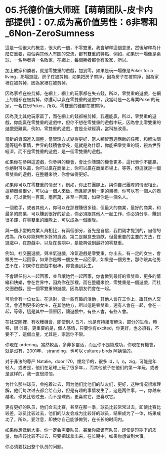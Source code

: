 # 05.托德价值大师班【萌萌团队-皮卡内部提供】：07.成为高价值男性：6非零和_6Non-ZeroSumness

這是一個很大的概念，很大的一個，不零雙重，我會解釋這個意思，然後解釋為什麼它重要，每個與其他人有關的交流，都有雙重的特點，例如，如果玩一場像是桌球，一名勝者與一名敗家，在網上，每個勝者都會有敗家，所以。

加上敗家和勝者，就是零雙重的遊戲，加到零，如果是玩一場像是Poker for a living，那場遊戲，房子在被剪輯，如果把房子剪掉，因為房子在被剪掉，因為家裡在被剪掉，因為家裡在被剪掉。

因為家裡在被剪掉，在網上，網上的玩家都在失去錢，所以，零雙重的遊戲，在網上的錢都在被剪掉，你還可以贏在零雙重的遊戲中，我當時是一名專業Poker的玩家，一名在玩Poker，所以，零雙重的錢都在被剪掉。

因為我比其他玩家贏了，而在網上的錢都被剪掉，我還能贏，所以，零雙重的遊戲，你能贏在零雙重的遊戲中，但你不想在零雙重的遊戲中玩，因為會比零雙重的遊戲更難贏，例如，零雙重的遊戲，會是全球經濟，當科技改善。

當新的資源進入調整，當管理方式變得更好，當人類智慧適應新的任務，和解決問題等這些事情，世界的錢積會增長，這就是為什麼，你能把零雙重的錢，視為世界經濟，而不是零雙重的遊戲，是一個零雙重的遊戲。

如果你在參與這遊戲，你參與的機會，會比你賺錢的機會更多，這代表你不能贏，你絕對可以贏，你可以贏在商業上，你可以贏在商業市場上，等等，但這就是一個零雙重的遊戲，在整體來說，你會做得更好。

如果你可以在零雙重的情況下，例如，你正在團隊上，與你自己團隊的情況相比，這類商業很少，可以由一個人來做，而且能達到一定的目標，你可以有一個人的商業，可以做到一百萬，兩百萬，甚至一百萬，如果你是一個名人。

一個歌手，或者其他人，你可以在那裡賺很多錢，但最大的商業，最好的商業，和最多的商業，可以賺到很好的薪金，你必須跟其他人一起工作，你必須分享，賺到很多錢，在零雙重的團隊上，可以成為一個團隊。

與一個小型的商業人員相比，有兩個部分，首先是自信，我們剛才提到的，自信的成為，所以你能夠有多餘的資源，第二是願意去貢獻，但最重要的主要的方法，在遊戲中，在遊戲中，以及在長期中，是能夠做到最好的零雙重。

例如，社交圈遊戲，與冷氣遊戲，冷氣遊戲是零雙重，你出去，有一定的女生，會跟男生一起回家，如果你是跟一個女生一起回家，如果是一個男生，那你跟其他男生不在，如果你在遊戲中很棒，你會遇到女生。

不會跟任何人一起回家，並且讓她們一起回家，你會做到最好的零雙重，更多的情緒和快樂，會在世界中，因為你在那裡，而在整體來說，零雙重是一個遊戲，而社交圈遊戲，是一個零雙重的遊戲，因為朋友們會在一起。

可能會有一位女生，在派對，做一些有趣的活動，其他人會在工作上，跟其他人交流，會遇到更多的女生，在其他地方，所以這是零雙重，還有人會在一起，會在一起，等等，這是其中一個原因，讓遊戲中，有些人會，有些人會。

在社交圈裡，有收穫機會，即使別人 있기，也是有持續度解決，部分的生命，轉移，很 테哥，更重要的是，個人感情，只要你有excited，你更好，也必須有，不要不了，這個血量，尤其是，家當你不限。

你現在 ordering，當然較高，多非多靈活，而且你不是能成功，你現在有機會，就是沒有，2001年， stranding，也可以 cultures birds 阿姨骏的。

对于非法的尊严 Natalie，door 170，煙烧节的，很多 id，I，η，zig，可能是年轻人，或者是，他们在足球上玩了很多年，，而其他孩子在他们的第一年玩，或者是这样的，我一直很烦恼。

为什么那些球员，会拖着过去，因为他们比他们的队友们，更好，这种情况很难理解，他们每次过去都会给点分，但是有趣的事情发生了，这是两件事，一，你越来越老，球员比较过去，而不是球员，更喜欢它，更喜欢它。

更有更好的队员，他们会去比赛，甚至在那一季，球员比较常常过去，即使比赛比较差，球员比较过去，他们的队友会成为比较好的球员，结果成为了一体，结果成功了，所以，要注意，即使你自己能够做到，在长长的时间内。

如果你想做到大事，你一定会需要队员，甚至你应该有队员，即使是短期下的质量，你应该比较不过去，只要把球拿出来，在长期中，如果你想做到大事。

你必须要找出整个队员的问题。